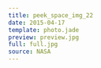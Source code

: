 ```yaml
---
title: peek_space_img_22
date: 2015-04-17
template: photo.jade
preview: preview.jpg
full: full.jpg
source: NASA
---
```

